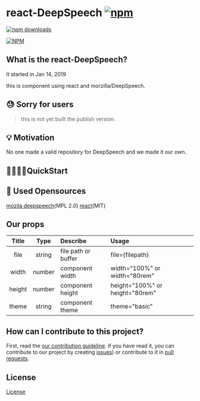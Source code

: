 # react-DeepSpeech [![npm](https://img.shields.io/npm/v/react-deepspeech.svg)](<(https://www.npmjs.com/package/react-deepspeech)>)

[![npm downloads](https://img.shields.io/npm/dm/react-deepspeech.svg)](https://www.npmjs.com/package/react-deepspeech)

[![NPM](https://nodei.co/npm/react-deepspeech.png)](https://npmjs.org/package/react-deepspeech)

## What is the react-DeepSpeech?

It started in Jan 14, 2019

this is component using react and morzilla/DeepSpeech.

## :sweat: Sorry for users

> this is not yet built the publish version.

## 💡 Motivation

No one made a valid repository for DeepSpeech and we made it our own.

## 🏃‍♀️🏃‍♂️QuickStart

## 🔧 Used Opensources

[mozila deepspeech](https://github.com/mozilla/DeepSpeech)(MPL 2.0)
[react](https://github.com/facebook/react)(MIT)

## Our props

|Title |Type  |Describe           |Usage                          |
|:----:|:----:|:------------------|:------------------------------|
|file  |string|file path or buffer|file={filepath}                |
|width |number|component width    |width="100%" or width="80rem"  |
|height|number|component height   |height="100%" or height="80rem"|
|theme |string|component theme    |theme="basic"                  | 

## How can I contribute to this project?

First, read the [our contribution guideline](CONTRIBUTING.md). if you have read it, you can contribute to our project by creating [issues](https://github.com/Bogglian/react-DeepSpeech/issues)) or contribute to it in [pull requests](https://github.com/Bogglian/react-DeepSpeech/pulls).

## License

[License](LICENSE)

